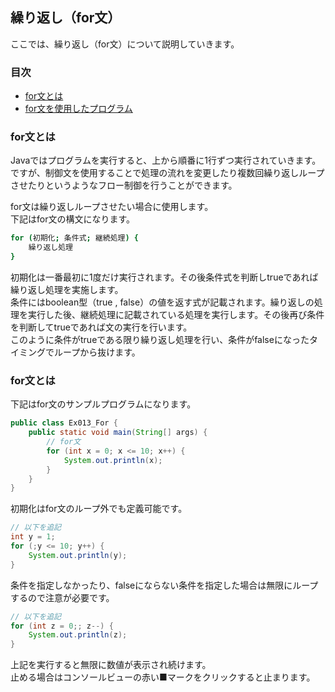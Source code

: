 ## 繰り返し（for文）
ここでは、繰り返し（for文）について説明していきます。

### 目次
* [for文とは](#sec1)
* [for文を使用したプログラム](#sec2)

### <a name="sec1"></a>for文とは
Javaではプログラムを実行すると、上から順番に1行ずつ実行されていきます。
ですが、制御文を使用することで処理の流れを変更したり複数回繰り返しループさせたりというようなフロー制御を行うことができます。  

for文は繰り返しループさせたい場合に使用します。  
下記はfor文の構文になります。

```sh
for (初期化; 条件式; 継続処理) {
	繰り返し処理
}
```

初期化は一番最初に1度だけ実行されます。その後条件式を判断しtrueであれば繰り返し処理を実施します。  
条件にはboolean型（true , false）の値を返す式が記載されます。繰り返しの処理を実行した後、継続処理に記載されている処理を実行します。その後再び条件を判断してtrueであれば文の実行を行います。  
このように条件がtrueである限り繰り返し処理を行い、条件がfalseになったタイミングでループから抜けます。


### <a name="sec1"></a>for文とは
下記はfor文のサンプルプログラムになります。

```java
public class Ex013_For {
	public static void main(String[] args) {
		// for文
		for (int x = 0; x <= 10; x++) {
			System.out.println(x);
		}
	}
}
```

初期化はfor文のループ外でも定義可能です。

```java
// 以下を追記
int y = 1;
for (;y <= 10; y++) {
	System.out.println(y);
}
```

条件を指定しなかったり、falseにならない条件を指定した場合は無限にループするので注意が必要です。

```java
// 以下を追記
for (int z = 0;; z--) {
	System.out.println(z);
}
```

上記を実行すると無限に数値が表示され続けます。  
止める場合はコンソールビューの赤い■マークをクリックすると止まります。



